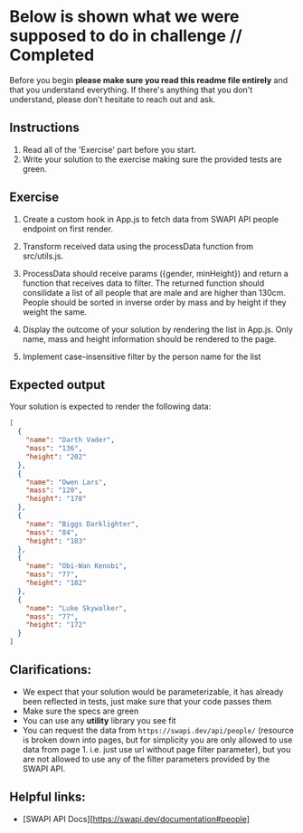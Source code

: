 # Below is shown what we were supposed to do in challenge // Completed 

Before you begin **please make sure you read this readme file entirely** and that you understand everything. If there's anything that you don't understand, please don't hesitate to reach out and ask.

## Instructions

1. Read all of the 'Exercise' part before you start.
2. Write your solution to the exercise making sure the provided tests are green.

## Exercise

1. Create a custom hook in App.js to fetch data from SWAPI API people endpoint on first render.

2. Transform received data using the processData function from src/utils.js.

3. ProcessData should receive params ({gender, minHeight}) and return a function that receives data to filter. The returned function should consilidate a list of all people that are male and are higher than 130cm. People should be sorted in inverse order by mass and by height if they weight the same.

4. Display the outcome of your solution by rendering the list in App.js. Only name, mass and height information should be rendered to the page.

5. Implement case-insensitive filter by the person name for the list

## Expected output

Your solution is expected to render the following data:

```json
[
  {
    "name": "Darth Vader",
    "mass": "136",
    "height": "202"
  },
  {
    "name": "Owen Lars",
    "mass": "120",
    "height": "178"
  },
  {
    "name": "Biggs Darklighter",
    "mass": "84",
    "height": "183"
  },
  {
    "name": "Obi-Wan Kenobi",
    "mass": "77",
    "height": "182"
  },
  {
    "name": "Luke Skywalker",
    "mass": "77",
    "height": "172"
  }
]
```

## Clarifications:

- We expect that your solution would be parameterizable, it has already been reflected in tests, just make sure that your code passes them
- Make sure the specs are green
- You can use any **utility** library you see fit
- You can request the data from `https://swapi.dev/api/people/` (resource is broken down into pages, but for simplicity you are only allowed to use data from page 1. i.e. just use url without page filter parameter), but you are not allowed to use any of the filter parameters provided by the SWAPI API.

## Helpful links:

- [SWAPI API Docs][https://swapi.dev/documentation#people]
